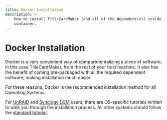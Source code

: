 ```yaml
---
title: Docker Installation
description: >
    How to install TitleCardMaker (and all of the dependencies) inside a Docker 
    container.
---
```


# Docker Installation

Docker is a very convenient way of compartmentalizing a piece of software, in
this case TitleCardMaker, from the rest of your host machine. It also has the
benefit of coming pre-packaged with all the required dependent software, making
installation much easier.

For these reasons, Docker is the recommended installation method for all
Operating Systems.

For [UnRAID](../docker/unraid.md) and [Synology DSM](../docker/synology.md)
users, there are OS-specific tutorials written to walk you through the
installation process. All other systems should follow the
[standard tutorial](../docker/docker.md). 